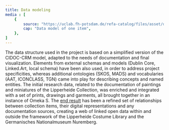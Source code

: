 ```yaml
---
title: Data modeling
media : [
    {
        source: "https://uclab.fh-potsdam.de/refa-catalog/files/asset/d24606fd113f3235eb817a36332050a14169caf7.png",
        cap: "Data model of one item",
    },
]
---
```


The data structure used in the project is based on a simplified version of the CIDOC-CRM model, adapted to the needs of documentation and final visualization. Elements from external schemas and models (Dublin Core, Linked.Art, local schema) have been also used, in order to address project specificities, whereas additional ontologies (SKOS, MADS) and vocabularies (AAT, ICONCLASS, TGN) came into play for describing concepts and named entities.
The initial research data, related to the documentation of paintings and miniatures of the Lipperheide Collection, was enriched and integrated with a set of prints, drawings and garments, all brought together in an instance of Omeka S.
The [end result](https://observablehq.com/@sinanatra/refa-graph?collection=@sinanatra/refa) has been a refined set of relationships between collection items, their digital representations and any documentation sources, creating a web of linked open data within and outside the framework of the Lipperheide Costume Library and the Germanisches Nationalmuseum Nuremberg.
